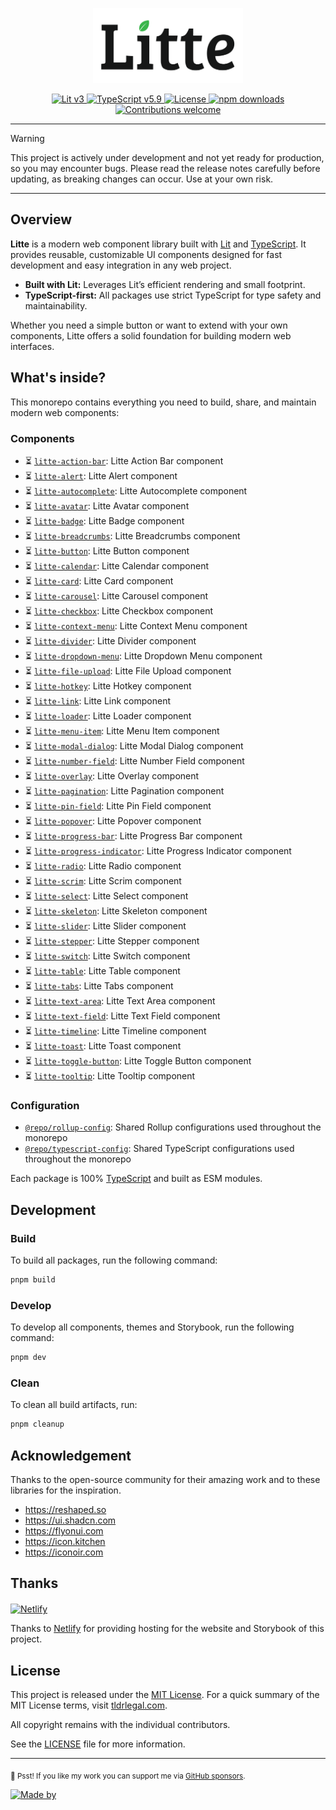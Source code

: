 <p align="center">
    <img src="./docs/public/brand/text-mark-light.svg" width="240" height="120" alt="🔥 Litte"/>
</p>

<p align="center">
    <a href="https://lit.dev">
        <img src="https://img.shields.io/badge/Lit-v3-blue.svg?logo=lit" alt="Lit v3" />
    </a>
    <a href="https://www.typescriptlang.org">
        <img src="https://img.shields.io/badge/TypeScript-v5.9-blue.svg?logo=TypeScript&logoColor=blue" alt="TypeScript v5.9" />
    </a>
    <a href="https://github.com/riipandi/litte/blob/main/LICENSE">
        <img src="https://img.shields.io/github/license/riipandi/litte?color=green" alt="License" />
    </a>
    <a href="https://www.npmjs.com/package/litte">
        <img src="https://img.shields.io/npm/dm/litte?color=orange&label=downloads" alt="npm downloads" />
    </a>
    <a href="https://github.com/riipandi/litte/graphs/contributors">
        <img src="https://img.shields.io/badge/Contributions-welcome-gray.svg?labelColor=blue" alt="Contributions welcome" />
    </a>
    <!-- <a href="https://github.com/riipandi/litte/releases">
        <img src="https://img.shields.io/github/v/release/riipandi/litte?logo=npm&logoColor=white" alt="Release" />
    </a>
    <a href="https://github.com/riipandi/litte/actions/workflows/ci-test.yml">
        <img src="https://github.com/riipandi/litte/actions/workflows/ci-test.yml/badge.svg" alt="CI Test" />
    </a>
    <a href="https://github.com/riipandi/litte/actions/workflows/ci-build.yml">
        <img src="https://github.com/riipandi/litte/actions/workflows/ci-build.yml/badge.svg" alt="CI Build" />
    </a>
    <a href="https://github.com/riipandi/litte/actions/workflows/release.yml">
        <img src="https://github.com/riipandi/litte/actions/workflows/release.yml/badge.svg" alt="CI Release" />
    </a> -->
</p>

---

> [!WARNING]
> This project is actively under development and not yet ready for production, so you may encounter bugs.
> Please read the release notes carefully before updating, as breaking changes can occur.
> Use at your own risk.

---

## Overview

**Litte** is a modern web component library built with [Lit][lit] and [TypeScript][typescript].
It provides reusable, customizable UI components designed for fast development and easy integration in
any web project.

- **Built with Lit:** Leverages Lit’s efficient rendering and small footprint.
- **TypeScript-first:** All packages use strict TypeScript for type safety and maintainability.

Whether you need a simple button or want to extend with your own components, Litte offers a solid
foundation for building modern web interfaces.

## What's inside?

This monorepo contains everything you need to build, share, and maintain modern web components:

### Components

- ⏳ [`litte-action-bar`](https://npm.im/litte): Litte Action Bar component
- ⏳ [`litte-alert`](https://npm.im/litte): Litte Alert component
- ⏳ [`litte-autocomplete`](https://npm.im/litte): Litte Autocomplete component
- ⏳ [`litte-avatar`](https://npm.im/litte): Litte Avatar component
- ⏳ [`litte-badge`](https://npm.im/litte): Litte Badge component
- ⏳ [`litte-breadcrumbs`](https://npm.im/litte): Litte Breadcrumbs component
- ⏳ [`litte-button`](https://npm.im/litte): Litte Button component
- ⏳ [`litte-calendar`](https://npm.im/litte): Litte Calendar component
- ⏳ [`litte-card`](https://npm.im/litte): Litte Card component
- ⏳ [`litte-carousel`](https://npm.im/litte): Litte Carousel component
- ⏳ [`litte-checkbox`](https://npm.im/litte): Litte Checkbox component
- ⏳ [`litte-context-menu`](https://npm.im/litte): Litte Context Menu component
- ⏳ [`litte-divider`](https://npm.im/litte): Litte Divider component
- ⏳ [`litte-dropdown-menu`](https://npm.im/litte): Litte Dropdown Menu component
- ⏳ [`litte-file-upload`](https://npm.im/litte): Litte File Upload component
- ⏳ [`litte-hotkey`](https://npm.im/litte): Litte Hotkey component
- ⏳ [`litte-link`](https://npm.im/litte): Litte Link component
- ⏳ [`litte-loader`](https://npm.im/litte): Litte Loader component
- ⏳ [`litte-menu-item`](https://npm.im/litte): Litte Menu Item component
- ⏳ [`litte-modal-dialog`](https://npm.im/litte): Litte Modal Dialog component
- ⏳ [`litte-number-field`](https://npm.im/litte): Litte Number Field component
- ⏳ [`litte-overlay`](https://npm.im/litte): Litte Overlay component
- ⏳ [`litte-pagination`](https://npm.im/litte): Litte Pagination component
- ⏳ [`litte-pin-field`](https://npm.im/litte): Litte Pin Field component
- ⏳ [`litte-popover`](https://npm.im/litte): Litte Popover component
- ⏳ [`litte-progress-bar`](https://npm.im/litte): Litte Progress Bar component
- ⏳ [`litte-progress-indicator`](https://npm.im/litte): Litte Progress Indicator component
- ⏳ [`litte-radio`](https://npm.im/litte): Litte Radio component
- ⏳ [`litte-scrim`](https://npm.im/litte): Litte Scrim component
- ⏳ [`litte-select`](https://npm.im/litte): Litte Select component
- ⏳ [`litte-skeleton`](https://npm.im/litte): Litte Skeleton component
- ⏳ [`litte-slider`](https://npm.im/litte): Litte Slider component
- ⏳ [`litte-stepper`](https://npm.im/litte): Litte Stepper component
- ⏳ [`litte-switch`](https://npm.im/litte): Litte Switch component
- ⏳ [`litte-table`](https://npm.im/litte): Litte Table component
- ⏳ [`litte-tabs`](https://npm.im/litte): Litte Tabs component
- ⏳ [`litte-text-area`](https://npm.im/litte): Litte Text Area component
- ⏳ [`litte-text-field`](https://npm.im/litte): Litte Text Field component
- ⏳ [`litte-timeline`](https://npm.im/litte): Litte Timeline component
- ⏳ [`litte-toast`](https://npm.im/litte): Litte Toast component
- ⏳ [`litte-toggle-button`](https://npm.im/litte): Litte Toggle Button component
- ⏳ [`litte-tooltip`](https://npm.im/litte): Litte Tooltip component

### Configuration

- [`@repo/rollup-config`](./internal/rollup-config): Shared Rollup configurations used throughout the monorepo
- [`@repo/typescript-config`](./internal/typescript-config): Shared TypeScript configurations used throughout the monorepo

Each package is 100% [TypeScript][typescript] and built as ESM modules.

## Development

### Build

To build all packages, run the following command:

```bash
pnpm build
```

### Develop

To develop all components, themes and Storybook, run the following command:

```bash
pnpm dev
```

### Clean

To clean all build artifacts, run:

```bash
pnpm cleanup
```

## Acknowledgement

Thanks to the open-source community for their amazing work and to these libraries for the inspiration.

- https://reshaped.so
- https://ui.shadcn.com
- https://flyonui.com
- https://icon.kitchen
- https://iconoir.com

## Thanks

<p align="left" style="margin-top: 20px;">
  <a href="https://www.netlify.com/?utm_source=litte&utm_medium=npmjs&utm_campaign=README" style="margin-right: 12px;">
    <img src="https://www.netlify.com/img/global/badges/netlify-color-accent.svg" alt="Netlify" height="36px" />
  </a>
</p>

Thanks to [Netlify](https://www.netlify.com/) for providing hosting for the website and Storybook of this project.

## License

This project is released under the [MIT License][license-mit]. For a quick summary of the MIT License terms,
visit [tldrlegal.com][tldr-mit].

All copyright remains with the individual contributors.

See the [LICENSE][license-mit] file for more information.

---

<sub>🤫 Psst! If you like my work you can support me via [GitHub sponsors](https://github.com/sponsors/riipandi).</sub>

[![Made by](https://badgen.net/badge/icon/Aris%20Ripandi?label=Made+by&color=black&labelColor=black)][riipandi-x]

<!-- link reference definition -->
[license-mit]: https://github.com/riipandi/litte/blob/main/LICENSE
[lit]: https://lit.dev
[typescript]: https://www.typescriptlang.org
[tldr-mit]: https://www.tldrlegal.com/license/mit-license
[riipandi-x]: https://x.com/intent/follow?screen_name=riipandi
